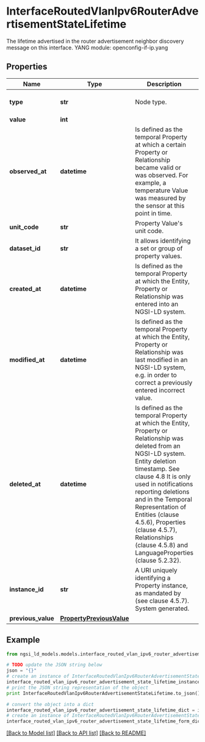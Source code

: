 # InterfaceRoutedVlanIpv6RouterAdvertisementStateLifetime

The lifetime advertised in the router advertisement neighbor discovery message on this interface.  YANG module: openconfig-if-ip.yang 

## Properties

Name | Type | Description | Notes
------------ | ------------- | ------------- | -------------
**type** | **str** | Node type.  | [optional] [default to 'Property']
**value** | **int** |  | 
**observed_at** | **datetime** | Is defined as the temporal Property at which a certain Property or Relationship became valid or was observed. For example, a temperature Value was measured by the sensor at this point in time.  | [optional] 
**unit_code** | **str** | Property Value&#39;s unit code.  | [optional] 
**dataset_id** | **str** | It allows identifying a set or group of property values.  | [optional] 
**created_at** | **datetime** | Is defined as the temporal Property at which the Entity, Property or Relationship was entered into an NGSI-LD system.  | [optional] [readonly] 
**modified_at** | **datetime** | Is defined as the temporal Property at which the Entity, Property or Relationship was last modified in an NGSI-LD system, e.g. in order to correct a previously entered incorrect value.  | [optional] [readonly] 
**deleted_at** | **datetime** | Is defined as the temporal Property at which the Entity, Property or Relationship was deleted from an NGSI-LD system.  Entity deletion timestamp. See clause 4.8 It is only used in notifications reporting deletions and in the Temporal Representation of Entities (clause 4.5.6), Properties (clause 4.5.7), Relationships (clause 4.5.8) and LanguageProperties (clause 5.2.32).  | [optional] [readonly] 
**instance_id** | **str** | A URI uniquely identifying a Property instance, as mandated by (see clause 4.5.7). System generated.  | [optional] [readonly] 
**previous_value** | [**PropertyPreviousValue**](PropertyPreviousValue.md) |  | [optional] 

## Example

```python
from ngsi_ld_models.models.interface_routed_vlan_ipv6_router_advertisement_state_lifetime import InterfaceRoutedVlanIpv6RouterAdvertisementStateLifetime

# TODO update the JSON string below
json = "{}"
# create an instance of InterfaceRoutedVlanIpv6RouterAdvertisementStateLifetime from a JSON string
interface_routed_vlan_ipv6_router_advertisement_state_lifetime_instance = InterfaceRoutedVlanIpv6RouterAdvertisementStateLifetime.from_json(json)
# print the JSON string representation of the object
print InterfaceRoutedVlanIpv6RouterAdvertisementStateLifetime.to_json()

# convert the object into a dict
interface_routed_vlan_ipv6_router_advertisement_state_lifetime_dict = interface_routed_vlan_ipv6_router_advertisement_state_lifetime_instance.to_dict()
# create an instance of InterfaceRoutedVlanIpv6RouterAdvertisementStateLifetime from a dict
interface_routed_vlan_ipv6_router_advertisement_state_lifetime_form_dict = interface_routed_vlan_ipv6_router_advertisement_state_lifetime.from_dict(interface_routed_vlan_ipv6_router_advertisement_state_lifetime_dict)
```
[[Back to Model list]](../README.md#documentation-for-models) [[Back to API list]](../README.md#documentation-for-api-endpoints) [[Back to README]](../README.md)


